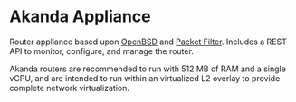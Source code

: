 # Akanda Appliance

Router appliance based upon [OpenBSD](http://www.openbsd.org) and [Packet
Filter](http://www.openbsd.org/faq/pf/). Includes a REST API to monitor,
configure, and manage the router.

Akanda routers are recommended to run with 512 MB of RAM and a single vCPU, and
are intended to run within an virtualized L2 overlay to provide complete network
virtualization.
